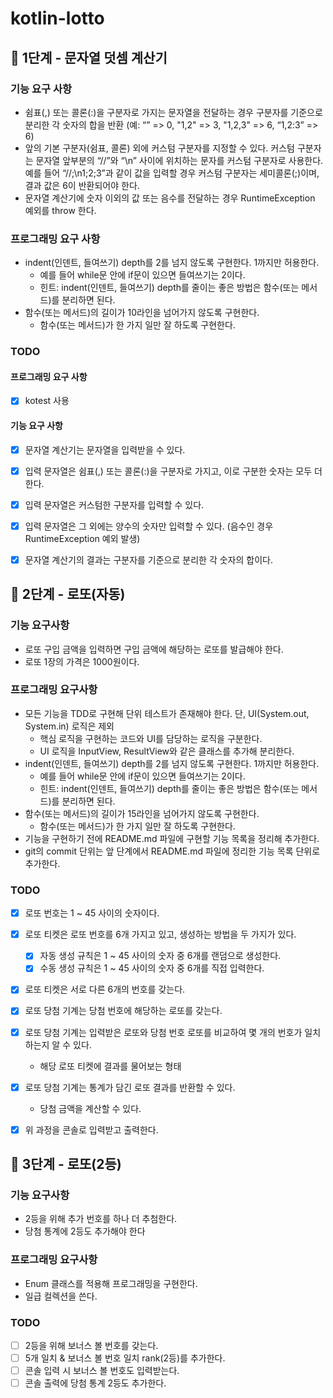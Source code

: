# kotlin-lotto

## 🚀 1단계 - 문자열 덧셈 계산기

### 기능 요구 사항
- 쉼표(,) 또는 콜론(:)을 구분자로 가지는 문자열을 전달하는 경우 구분자를 기준으로 분리한 각 숫자의 합을 반환 (예: “” => 0, "1,2" => 3, "1,2,3" => 6, “1,2:3” => 6)
- 앞의 기본 구분자(쉼표, 콜론) 외에 커스텀 구분자를 지정할 수 있다. 커스텀 구분자는 문자열 앞부분의 “//”와 “\n” 사이에 위치하는 문자를 커스텀 구분자로 사용한다. 예를 들어 “//;\n1;2;3”과 같이 값을 입력할 경우 커스텀 구분자는 세미콜론(;)이며, 결과 값은 6이 반환되어야 한다.
- 문자열 계산기에 숫자 이외의 값 또는 음수를 전달하는 경우 RuntimeException 예외를 throw 한다.

### 프로그래밍 요구 사항
- indent(인덴트, 들여쓰기) depth를 2를 넘지 않도록 구현한다. 1까지만 허용한다.
    - 예를 들어 while문 안에 if문이 있으면 들여쓰기는 2이다.
    - 힌트: indent(인덴트, 들여쓰기) depth를 줄이는 좋은 방법은 함수(또는 메서드)를 분리하면 된다.
- 함수(또는 메서드)의 길이가 10라인을 넘어가지 않도록 구현한다.
  - 함수(또는 메서드)가 한 가지 일만 잘 하도록 구현한다.

### TODO
#### 프로그래밍 요구 사항
- [x] kotest 사용

#### 기능 요구 사항
- [x] 문자열 계산기는 문자열을 입력받을 수 있다.
- [x] 입력 문자열은 쉼표(,) 또는 콜론(:)을 구분자로 가지고, 이로 구분한 숫자는 모두 더한다.
- [x] 입력 문자열은 커스텀한 구분자를 입력할 수 있다.
- [x] 입력 문자열은 그 외에는 양수의 숫자만 입력할 수 있다. (음수인 경우 RuntimeException 예외 발생)
- [x] 문자열 계산기의 결과는 구분자를 기준으로 분리한 각 숫자의 합이다.


## 🚀 2단계 - 로또(자동)

### 기능 요구사항
- 로또 구입 금액을 입력하면 구입 금액에 해당하는 로또를 발급해야 한다.
- 로또 1장의 가격은 1000원이다.

### 프로그래밍 요구사항
- 모든 기능을 TDD로 구현해 단위 테스트가 존재해야 한다. 단, UI(System.out, System.in) 로직은 제외
  - 핵심 로직을 구현하는 코드와 UI를 담당하는 로직을 구분한다.
  - UI 로직을 InputView, ResultView와 같은 클래스를 추가해 분리한다.
- indent(인덴트, 들여쓰기) depth를 2를 넘지 않도록 구현한다. 1까지만 허용한다.
  - 예를 들어 while문 안에 if문이 있으면 들여쓰기는 2이다.
  - 힌트: indent(인덴트, 들여쓰기) depth를 줄이는 좋은 방법은 함수(또는 메서드)를 분리하면 된다.
- 함수(또는 메서드)의 길이가 15라인을 넘어가지 않도록 구현한다.
  - 함수(또는 메서드)가 한 가지 일만 잘 하도록 구현한다.
- 기능을 구현하기 전에 README.md 파일에 구현할 기능 목록을 정리해 추가한다.
- git의 commit 단위는 앞 단계에서 README.md 파일에 정리한 기능 목록 단위로 추가한다.

### TODO
- [x] 로또 번호는 1 ~ 45 사이의 숫자이다.
- [x] 로또 티켓은 로또 번호를 6개 가지고 있고, 생성하는 방법을 두 가지가 있다.
  - [x] 자동 생성 규칙은 1 ~ 45 사이의 숫자 중 6개를 랜덤으로 생성한다.
  - [x] 수동 생성 규칙은 1 ~ 45 사이의 숫자 중 6개를 직접 입력한다.
- [x] 로또 티켓은 서로 다른 6개의 번호를 갖는다.
- [x] 로또 당첨 기계는 당첨 번호에 해당하는 로또를 갖는다.
- [x] 로또 당첨 기계는 입력받은 로또와 당첨 번호 로또를 비교하여 몇 개의 번호가 일치하는지 알 수 있다.
  - 해당 로또 티켓에 결과를 물어보는 형태 
- [x] 로또 당첨 기계는 통계가 담긴 로또 결과를 반환할 수 있다.
  - 당첨 금액을 계산할 수 있다.
- [x] 위 과정을 콘솔로 입력받고 출력한다.


## 🚀 3단계 - 로또(2등)

### 기능 요구사항
- 2등을 위해 추가 번호를 하나 더 추첨한다.
- 당첨 통계에 2등도 추가해야 한다

### 프로그래밍 요구사항
- Enum 클래스를 적용해 프로그래밍을 구현한다.
- 일급 컬렉션을 쓴다.

### TODO
- [ ] 2등을 위해 보너스 볼 번호를 갖는다.
- [ ] 5개 일치 & 보너스 볼 번호 일치 rank(2등)를 추가한다.
- [ ] 콘솔 입력 시 보너스 볼 번호도 입력받는다.
- [ ] 콘솔 출력에 당첨 통계 2등도 추가한다.
